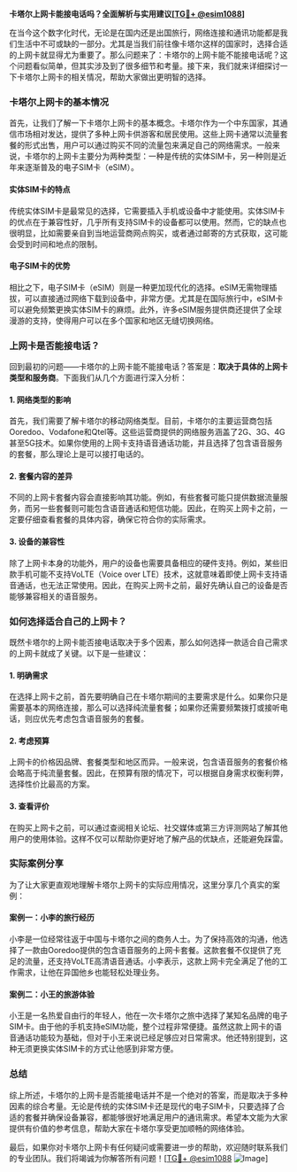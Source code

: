 **卡塔尔上网卡能接电话吗？全面解析与实用建议[[TG💪+ @esim1088](https://t.me/s/esim1088)]**

在当今这个数字化时代，无论是在国内还是出国旅行，网络连接和通讯功能都是我们生活中不可或缺的一部分。尤其是当我们前往像卡塔尔这样的国家时，选择合适的上网卡就显得尤为重要了。那么问题来了：卡塔尔的上网卡能不能接电话呢？这个问题看似简单，但其实涉及到了很多细节和考量。接下来，我们就来详细探讨一下卡塔尔上网卡的相关情况，帮助大家做出更明智的选择。

### 卡塔尔上网卡的基本情况

首先，让我们了解一下卡塔尔上网卡的基本概念。卡塔尔作为一个中东国家，其通信市场相对发达，提供了多种上网卡供游客和居民使用。这些上网卡通常以流量套餐的形式出售，用户可以通过购买不同的流量包来满足自己的网络需求。一般来说，卡塔尔的上网卡主要分为两种类型：一种是传统的实体SIM卡，另一种则是近年来逐渐普及的电子SIM卡（eSIM）。

#### 实体SIM卡的特点

传统实体SIM卡是最常见的选择，它需要插入手机或设备中才能使用。实体SIM卡的优点在于兼容性好，几乎所有支持SIM卡的设备都可以使用。然而，它的缺点也很明显，比如需要亲自到当地运营商网点购买，或者通过邮寄的方式获取，这可能会受到时间和地点的限制。

#### 电子SIM卡的优势

相比之下，电子SIM卡（eSIM）则是一种更加现代化的选择。eSIM无需物理插拔，可以直接通过网络下载到设备中，非常方便。尤其是在国际旅行中，eSIM卡可以避免频繁更换实体SIM卡的麻烦。此外，许多eSIM服务提供商还提供了全球漫游的支持，使得用户可以在多个国家和地区无缝切换网络。

### 上网卡是否能接电话？

回到最初的问题——卡塔尔的上网卡能不能接电话？答案是：**取决于具体的上网卡类型和服务商**。下面我们从几个方面进行深入分析：

#### 1. 网络类型的影响

首先，我们需要了解卡塔尔的移动网络类型。目前，卡塔尔的主要运营商包括Ooredoo、Vodafone和Qtel等。这些运营商提供的网络服务涵盖了2G、3G、4G甚至5G技术。如果你使用的上网卡支持语音通话功能，并且选择了包含语音服务的套餐，那么理论上是可以接打电话的。

#### 2. 套餐内容的差异

不同的上网卡套餐内容会直接影响其功能。例如，有些套餐可能只提供数据流量服务，而另一些套餐则可能包含语音通话和短信功能。因此，在购买上网卡之前，一定要仔细查看套餐的具体内容，确保它符合你的实际需求。

#### 3. 设备的兼容性

除了上网卡本身的功能外，用户的设备也需要具备相应的硬件支持。例如，某些旧款手机可能不支持VoLTE（Voice over LTE）技术，这就意味着即使上网卡支持语音通话，也无法正常使用。因此，在购买上网卡之前，最好先确认自己的设备是否能够兼容相关的语音服务。

### 如何选择适合自己的上网卡？

既然卡塔尔的上网卡能否接电话取决于多个因素，那么如何选择一款适合自己需求的上网卡就成了关键。以下是一些建议：

#### 1. 明确需求

在选择上网卡之前，首先要明确自己在卡塔尔期间的主要需求是什么。如果你只是需要基本的网络连接，那么可以选择纯流量套餐；如果你还需要频繁拨打或接听电话，则应优先考虑包含语音服务的套餐。

#### 2. 考虑预算

上网卡的价格因品牌、套餐类型和地区而异。一般来说，包含语音服务的套餐价格会略高于纯流量套餐。因此，在预算有限的情况下，可以根据自身需求权衡利弊，选择性价比最高的方案。

#### 3. 查看评价

在购买上网卡之前，可以通过查阅相关论坛、社交媒体或第三方评测网站了解其他用户的使用体验。这样不仅可以帮助你更好地了解产品的优缺点，还能避免踩雷。

### 实际案例分享

为了让大家更直观地理解卡塔尔上网卡的实际应用情况，这里分享几个真实的案例：

#### 案例一：小李的旅行经历

小李是一位经常往返于中国与卡塔尔之间的商务人士。为了保持高效的沟通，他选择了一款由Ooredoo提供的包含语音服务的上网卡套餐。这款套餐不仅提供了充足的流量，还支持VoLTE高清语音通话。小李表示，这款上网卡完全满足了他的工作需求，让他在异国他乡也能轻松处理业务。

#### 案例二：小王的旅游体验

小王是一名热爱自由行的年轻人，他在一次卡塔尔之旅中选择了某知名品牌的电子SIM卡。由于他的手机支持eSIM功能，整个过程非常便捷。虽然这款上网卡的语音通话功能较为基础，但对于小王来说已经足够应对日常需求。他还特别提到，这种无须更换实体SIM卡的方式让他感到非常方便。

### 总结

综上所述，卡塔尔的上网卡是否能接电话并不是一个绝对的答案，而是取决于多种因素的综合考量。无论是传统的实体SIM卡还是现代的电子SIM卡，只要选择了合适的套餐并确保设备兼容，都能够很好地满足用户的通讯需求。希望本文能为大家提供有价值的参考信息，帮助大家在卡塔尔享受更加顺畅的网络体验。

最后，如果你对卡塔尔上网卡有任何疑问或需要进一步的帮助，欢迎随时联系我们的专业团队。我们将竭诚为你解答所有问题！[[TG💪+ @esim1088](https://t.me/s/esim1088) ![Image](https://i.postimg.cc/4NQfJmqS/Snipaste-2025-05-13-00-14-12.png)]